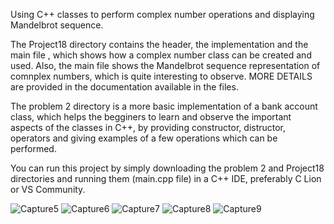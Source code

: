 Using C++ classes to perform complex number operations and displaying Mandelbrot sequence.

The Project18 directory contains the header, the implementation and the main file , which shows how a complex number class can be
created and used. Also, the main file shows the Mandelbrot sequence representation of comnplex numbers, which is quite interesting to
observe.
MORE DETAILS are provided in the documentation available in the files.

The problem 2 directory is a more basic implementation of a bank account class, which helps the begginers to learn and observe the important aspects
of the classes in C++, by providing constructor, distructor, operators and giving examples of a few operations which can
be performed.

You can run this project by simply downloading the problem 2 and Project18 directories and running them (main.cpp file) in a C++ IDE, preferably C Lion or VS Community.

![Capture5](https://github.com/DragosTrandafir/ComplexNumbers/assets/62999548/a409c200-9374-4190-90c1-ed6900007339)
![Capture6](https://github.com/DragosTrandafir/ComplexNumbers/assets/62999548/a0669e88-f45b-4d8f-98d1-41b866c4b3b5)
![Capture7](https://github.com/DragosTrandafir/ComplexNumbers/assets/62999548/6646c9d0-4c95-4815-9d65-2d099bb92001)
![Capture8](https://github.com/DragosTrandafir/ComplexNumbers/assets/62999548/a50e560b-4cf5-4453-854d-70be347c243e)
![Capture9](https://github.com/DragosTrandafir/ComplexNumbers/assets/62999548/a32b0851-e6f6-43e2-811a-55461a30cb13)

